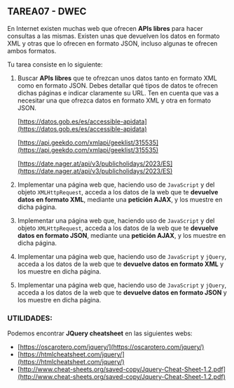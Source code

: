 ## TAREA07 - DWEC
En Internet existen muchas web que ofrecen **APIs libres** para hacer consultas a las mismas. Existen unas que devuelven los datos en formato XML y otras que lo ofrecen en formato JSON, incluso algunas te ofrecen ambos formatos.

Tu tarea consiste en lo siguiente:

1. Buscar **APIs libres** que te ofrezcan unos datos tanto en formato XML como en formato JSON. Debes detallar qué tipos de datos te ofrecen dichas páginas e indicar claramente su URL. Ten en cuenta que vas a necesitar una que ofrezca datos en formato XML y otra en formato JSON.

    [https://datos.gob.es/es/accessible-apidata](https://datos.gob.es/es/accessible-apidata)

    [https://api.geekdo.com/xmlapi/geeklist/315535](https://api.geekdo.com/xmlapi/geeklist/315535)
    
    [https://date.nager.at/api/v3/publicholidays/2023/ES](https://date.nager.at/api/v3/publicholidays/2023/ES)



2. Implementar una página web que, haciendo uso de ``JavaScript`` y del objeto ``XMLHttpRequest``, acceda a los datos de la web que te **devuelve datos en formato XML**, mediante una **petición AJAX**, y los muestre en dicha página.
3. Implementar una página web que, haciendo uso de ``JavaScript`` y del objeto ``XMLHttpRequest``, acceda a los datos de la web que te **devuelve datos en formato JSON**, mediante una **petición AJAX**, y los muestre en dicha página.
4. Implementar una página web que, haciendo uso de ``JavaScript`` y ``jQuery``, acceda a los datos de la web que te **devuelve datos en formato XML** y los muestre en dicha página.
5. Implementar una página web que, haciendo uso de ``JavaScript`` y ``jQuery``, acceda a los datos de la web que te **devuelve datos en formato JSON** y los muestre en dicha página.


### UTILIDADES:

Podemos encontrar **JQuery cheatsheet** en las siguientes webs:
* [https://oscarotero.com/jquery/](https://oscarotero.com/jquery/)
* [https://htmlcheatsheet.com/jquery/](https://htmlcheatsheet.com/jquery/)
* [http://www.cheat-sheets.org/saved-copy/Jquery-Cheat-Sheet-1.2.pdf](http://www.cheat-sheets.org/saved-copy/Jquery-Cheat-Sheet-1.2.pdf)